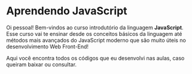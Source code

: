 # Aprendendo JavaScript

Oi pessoal! Bem-vindos ao curso introdutório da linguagem **JavaScript**. Esse curso vai te ensinar desde os conceitos básicos da linguagem até métodos mais avançados do JavaScript moderno que são muito úteis no desenvolvimento Web Front-End! 

Aqui você encontra todos os códigos que eu desenvolvi nas aulas, caso queiram baixar ou consultar.
